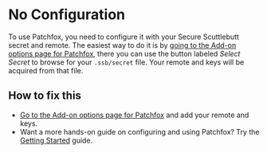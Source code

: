 # No Configuration

To use Patchfox, you need to configure it with your Secure Scuttlebutt secret and remote. The easiest way to do it is by <a href="#" id="options-trigger">going to the Add-on options page for Patchfox</a>, there you can use the button labeled <i>Select Secret</i> to browse for your `.ssb/secret` file. Your remote and keys will be acquired from that file.

## How to fix this

* <a href="#" id="options-trigger">Go to the Add-on options page for Patchfox</a> and add your remote and keys.
* Want a more hands-on guide on configuring and using Patchfox? Try the [Getting Started](guide.md) guide.

<script src="/docs/help.js">
